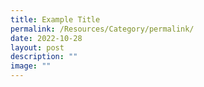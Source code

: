 ```yaml
---
title: Example Title
permalink: /Resources/Category/permalink/
date: 2022-10-28
layout: post
description: ""
image: ""
---
```

